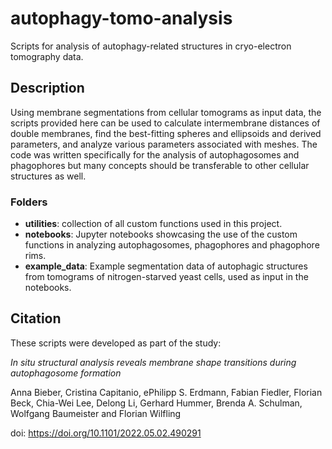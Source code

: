 # autophagy-tomo-analysis
Scripts for analysis of autophagy-related structures in cryo-electron tomography data.

## Description
Using membrane segmentations from cellular tomograms as input data, the scripts provided here can be used to calculate intermembrane distances of double membranes, find the best-fitting spheres and ellipsoids and derived parameters, and analyze various parameters associated with meshes. The code was written specifically for the analysis of autophagosomes and phagophores but many concepts should be transferable to other cellular structures as well.


### Folders
* **utilities**: collection of all custom functions used in this project.
* **notebooks**: Jupyter notebooks showcasing the use of the custom functions in analyzing autophagosomes, phagophores and phagophore rims.
* **example_data**: Example segmentation data of autophagic structures from tomograms of nitrogen-starved yeast cells, used as input in the notebooks.



## Citation
These scripts were developed as part of the study:

*In situ structural analysis reveals membrane shape transitions during autophagosome formation*

Anna Bieber,  Cristina Capitanio,  ePhilipp S. Erdmann, Fabian Fiedler, Florian Beck, Chia-Wei Lee, Delong Li,  Gerhard Hummer,  Brenda A. Schulman,  Wolfgang Baumeister and Florian Wilfling

doi: https://doi.org/10.1101/2022.05.02.490291
